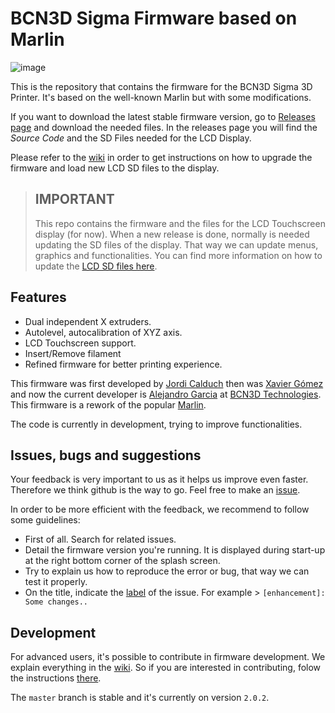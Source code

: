 ﻿# BCN3D Sigma Firmware based on Marlin
![image](https://user-images.githubusercontent.com/17469944/33208531-37d92f5c-d112-11e7-83e0-91fad775a7ec.png)

This is the repository that contains the firmware for the BCN3D Sigma 3D Printer. It's based on the well-known Marlin but with some modifications.

If you want to download the latest stable firmware version, go to [Releases page][7] and download the needed files. In the releases page you will find the *Source Code* and the SD Files needed for the LCD Display.

Please refer to the [wiki][8] in order to get instructions on how to upgrade the firmware and load new LCD SD files to the display.

> ## IMPORTANT
> This repo contains the firmware and the files for the LCD Touchscreen display (for now). When a new release is done, normally is needed updating the SD files of the display. That way we can update menus, graphics and functionalities. You can find more information on how to update the [LCD SD files here][5].

## Features

- Dual independent X extruders.
- Autolevel, autocalibration of XYZ axis.
- LCD Touchscreen support.
- Insert/Remove filament
- Refined firmware for better printing experience.

This firmware was first developed by [Jordi Calduch][1] then was [Xavier Gómez][2] and now the current developer is [Alejandro Garcia][6] at [BCN3D Technologies][3]. This firmware is a rework of the popular [Marlin][4].

The code is currently in development, trying to improve functionalities.


## Issues, bugs and suggestions

Your feedback is very important to us as it helps us improve even faster. Therefore we think github is the way to go. Feel free to make an [issue](https://github.com/BCN3D/BCN3DSigma-Firmware/issues).

In order to be more efficient with the feedback, we recommend to follow some guidelines:

+ First of all. Search for related issues.
+ Detail the firmware version you're running. It is displayed during start-up at the right bottom corner of the splash screen.
+ Try to explain us how to reproduce the error or bug, that way we can test it properly.
+ On the title, indicate the [label](https://github.com/BCN3D/BCN3DSigma-Firmware/labels) of the issue. For example > `[enhancement]: Some changes..`

## Development
For advanced users, it's possible to contribute in firmware development. We explain everything in the [wiki][9]. So if you are interested in contributing, folow the instructions [there][9]. 

The `master` branch is stable  and it's currently on version `2.0.2`.





[1]:https://github.com/dryrain
[2]:https://github.com/xawox
[3]:http://www.bcn3dtechnologies.com/
[4]:https://github.com/MarlinFirmware/Marlin
[5]:https://github.com/BCN3D/BCN3D-Cura-Windows/wiki/Updating-the-SD-Files-from-the-LCD-Display
[6]:https://github.com/AlejandroGarcia92
[7]:https://github.com/BCN3D/BCN3DSigma-Firmware/releases
[8]:https://github.com/BCN3D/BCN3D-Cura-Windows/wiki
[9]:https://github.com/BCN3D/BCN3DSigma-Firmware/wiki
